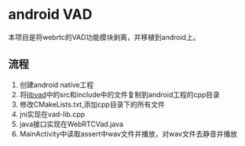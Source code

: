 # android VAD
本项目是将webrtc的VAD功能模块剥离，并移植到android上。

## 流程
1. 创建android native工程
2. 将[libvad](https://github.com/dpirch/libfvad)中的src和include中的文件复制到android工程的cpp目录
3. 修改CMakeLists.txt,添加cpp目录下的所有文件  
4. jni实现在vad-lib.cpp
5. java接口实现在WebRTCVad.java
6. MainActivity中读取assert中wav文件并播放，对wav文件去静音并播放